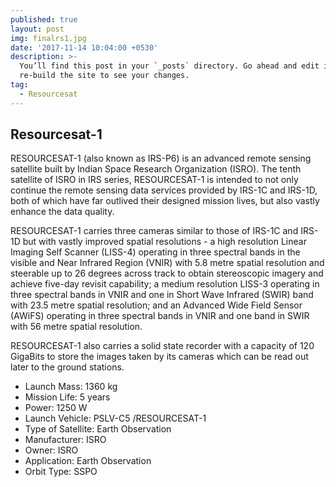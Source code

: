 ```yaml
---
published: true
layout: post
img: finalrs1.jpg
date: '2017-11-14 10:04:00 +0530'
description: >-
  You’ll find this post in your `_posts` directory. Go ahead and edit it and
  re-build the site to see your changes.
tag:
  - Resourcesat
---
```

## Resourcesat-1

RESOURCESAT-1 (also known as IRS-P6) is an advanced remote sensing satellite built by Indian Space Research Organization (ISRO). The tenth satellite of ISRO in IRS series, RESOURCESAT-1 is intended to not only continue the remote sensing data services provided by IRS-1C and IRS-1D, both of which have far outlived their designed mission lives, but also vastly enhance the data quality.

RESOURCESAT-1 carries three cameras similar to those of IRS-1C and IRS-1D but with vastly improved spatial resolutions - a high resolution Linear Imaging Self Scanner (LISS-4) operating in three spectral bands in the visible and Near Infrared Region (VNIR) with 5.8 metre spatial resolution and steerable up to 26 degrees across track to obtain stereoscopic imagery and achieve five-day revisit capability; a medium resolution LISS-3 operating in three spectral bands in VNIR and one in Short Wave Infrared (SWIR) band with 23.5 metre spatial resolution; and an Advanced Wide Field Sensor (AWiFS) operating in three spectral bands in VNIR and one band in SWIR with 56 metre spatial resolution.

RESOURCESAT-1 also carries a solid state recorder with a capacity of 120 GigaBits to store the images taken by its cameras which can be read out later to the ground stations.

- Launch Mass: 1360 kg
- Mission Life: 5 years
- Power: 1250 W
- Launch Vehicle: PSLV-C5 /RESOURCESAT-1
- Type of Satellite: Earth Observation
- Manufacturer: ISRO
- Owner: ISRO
- Application: Earth Observation
- Orbit Type: SSPO


